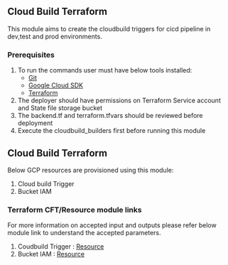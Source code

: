 ## Cloud Build Terraform ##

This module aims to create the cloudbuild triggers for cicd pipeline in dev,test and prod environments.

### Prerequisites ###
1. To run the commands user must have below tools installed:
    - [Git](https://git-scm.com/downloads)
    - [Google Cloud SDK](https://cloud.google.com/sdk/docs/install)
    - [Terraform](https://www.terraform.io/downloads.html)
2. The deployer should have permissions on Terraform Service account and State file storage bucket
3. The backend.tf and terraform.tfvars should be reviewed before deployment
4. Execute the cloudbuild_builders first before running this module

## Cloud Build Terraform ##

Below GCP resources are provisioned using this module:
  1. Cloud build Trigger
  2. Bucket IAM 

  
### Terraform CFT/Resource module links ###
For more information on accepted input and outputs please refer below module link to understand the accepted parameters.

1. Coudbuild Trigger : [Resource](https://registry.terraform.io/providers/hashicorp/google/latest/docs/resources/cloudbuild_trigger)
2. Bucket IAM        : [Resource](https://registry.terraform.io/providers/hashicorp/google/latest/docs/resources/storage_bucket_iam)
